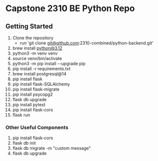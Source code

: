 # Capstone 2310 BE Python Repo

## Getting Started

1. Clone the repository
   - run 'git clone git@github.com:2310-combined/python-backend.git'
2. brew install python@3.12
3. python3 -m venv venv
4. source venv/bin/activate
5. python3 -m pip install --upgrade pip
6. pip install -r requirements.txt
7. brew install postgresql@14
8. pip install flask
9. pip install flask-SQLAlchemy
10. pip install flask-migrate
11. pip install psycopg2
12. flask db upgrade
13. pip install pytest
14. pip install flask-cors
15. flask run

### Other Useful Components

1. pip install flask-cors
2. flask db init
3. flask db migrate -m "custom message"
4. flask db upgrade
